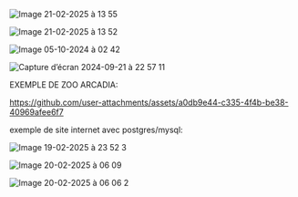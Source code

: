 
![Image 21-02-2025 à 13 55](https://github.com/user-attachments/assets/8fe3cd13-020c-415a-9373-5b5166d1d114)


![Image 21-02-2025 à 13 52](https://github.com/user-attachments/assets/9abcd2ad-47b7-41a3-931c-a687a66ae5d3)

![Image 05-10-2024 à 02 42](https://github.com/user-attachments/assets/538d4c99-9220-4692-930b-771c6f0a4258)



![Capture d’écran 2024-09-21 à 22 57 11](https://github.com/user-attachments/assets/d77c3daa-6493-4c47-bce2-bffae367e001)





EXEMPLE DE  ZOO ARCADIA:




https://github.com/user-attachments/assets/a0db9e44-c335-4f4b-be38-40969afee6f7



exemple de site internet avec postgres/mysql:


![Image 19-02-2025 à 23 52 3](https://github.com/user-attachments/assets/5de1b048-4e09-41ef-9811-71f361c228bf)

![Image 20-02-2025 à 06 09](https://github.com/user-attachments/assets/0c3a0ca2-7af0-44a8-8a07-605256253e86)

![Image 20-02-2025 à 06 06 2](https://github.com/user-attachments/assets/fe0c6ee1-1657-49f7-bb7c-332da3405fe9)
